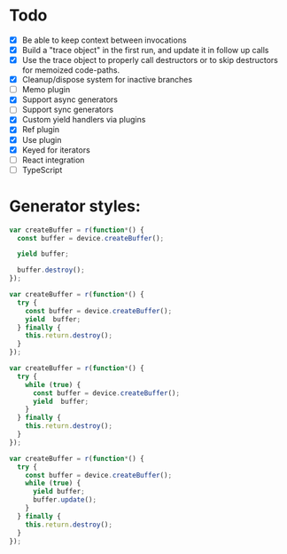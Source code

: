 # Todo
 - [x] Be able to keep context between invocations
 - [x] Build a "trace object" in the first run, and update it in follow up calls
 - [x] Use the trace object to properly call destructors or to skip destructors for memoized code-paths. 
 - [x] Cleanup/dispose system for inactive branches 
 - [ ] Memo plugin
 - [x] Support async generators
 - [ ] Support sync generators
 - [x] Custom yield handlers via plugins
 - [x] Ref plugin
 - [x] Use plugin
 - [x] Keyed for iterators
 - [ ] React integration
 - [ ] TypeScript

# Generator styles:

```js
var createBuffer = r(function*() {
  const buffer = device.createBuffer();

  yield buffer;

  buffer.destroy();
});

var createBuffer = r(function*() {
  try {
    const buffer = device.createBuffer();
    yield  buffer;
  } finally {
    this.return.destroy();
  }
});

var createBuffer = r(function*() {
  try {
    while (true) {
      const buffer = device.createBuffer();
      yield  buffer;
    }
  } finally {
    this.return.destroy();
  }
});

var createBuffer = r(function*() {
  try {
    const buffer = device.createBuffer();
    while (true) {
      yield buffer;
      buffer.update();
    }
  } finally {
    this.return.destroy();
  }
});

```